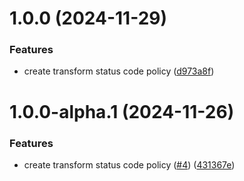 # 1.0.0 (2024-11-29)


### Features

* create transform status code policy ([d973a8f](https://github.com/gravitee-io/gravitee-policy-transform-status-code/commit/d973a8f637bf899218147c1a1d0f6654941817e3))

# 1.0.0-alpha.1 (2024-11-26)


### Features

* create transform status code policy ([#4](https://github.com/gravitee-io/gravitee-policy-transform-status-code/issues/4)) ([431367e](https://github.com/gravitee-io/gravitee-policy-transform-status-code/commit/431367e5ea9e6bd6bb39be7fae749eb6c2390387))
